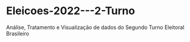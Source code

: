# Eleicoes-2022---2-Turno
Análise, Tratamento e Visualização de dados do Segundo Turno Eleitoral Brasileiro
